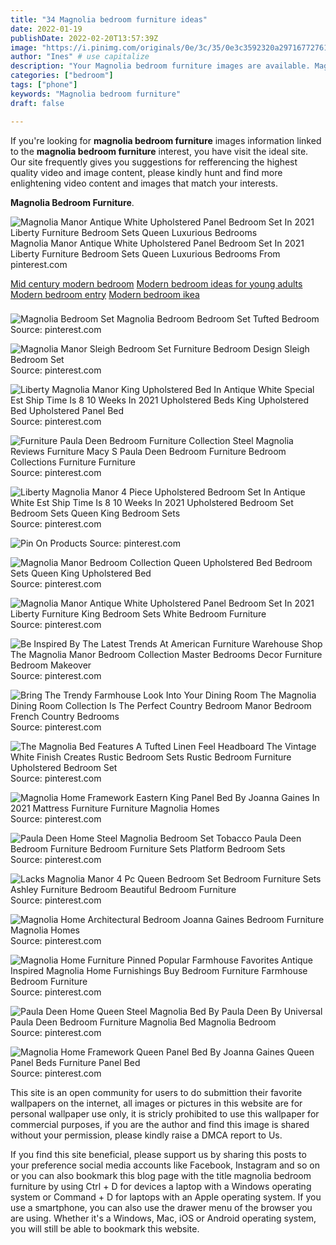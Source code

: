 ```yaml
---
title: "34 Magnolia bedroom furniture ideas"
date: 2022-01-19
publishDate: 2022-02-20T13:57:39Z
image: "https://i.pinimg.com/originals/0e/3c/35/0e3c3592320a297167727619d42281fd.jpg"
author: "Ines" # use capitalize
description: "Your Magnolia bedroom furniture images are available. Magnolia bedroom furniture are a topic that is being searched for and liked by netizens today. You can Find and Download the Magnolia bedroom furniture files here. Download all royalty-free photos."
categories: ["bedroom"]
tags: ["phone"]
keywords: "Magnolia bedroom furniture"
draft: false

---
```


If you're looking for **magnolia bedroom furniture** images information linked to the **magnolia bedroom furniture** interest, you have visit the ideal  site.  Our site frequently  gives you  suggestions  for refferencing  the highest  quality video and image  content, please kindly hunt and find more enlightening video content and images  that match your interests.

**Magnolia Bedroom Furniture**. 

![Magnolia Manor Antique White Upholstered Panel Bedroom Set In 2021 Liberty Furniture Bedroom Sets Queen Luxurious Bedrooms](https://i.pinimg.com/originals/ba/38/5a/ba385aa4afced393311b6ab6466968e6.jpg "Magnolia Manor Antique White Upholstered Panel Bedroom Set In 2021 Liberty Furniture Bedroom Sets Queen Luxurious Bedrooms")
Magnolia Manor Antique White Upholstered Panel Bedroom Set In 2021 Liberty Furniture Bedroom Sets Queen Luxurious Bedrooms From pinterest.com

[Mid century modern bedroom](/mid-century-modern-bedroom/)
[Modern bedroom ideas for young adults](/modern-bedroom-ideas-for-young-adults/)
[Modern bedroom entry](/modern-bedroom-entry/)
[Modern bedroom ikea](/modern-bedroom-ikea/)



### 

 


![Magnolia Bedroom Set Magnolia Bedroom Bedroom Set Tufted Bedroom](https://i.pinimg.com/originals/a0/d7/b2/a0d7b2434f486dd5481e779bb516618b.jpg "Magnolia Bedroom Set Magnolia Bedroom Bedroom Set Tufted Bedroom")
Source: pinterest.com

 

![Magnolia Manor Sleigh Bedroom Set Furniture Bedroom Design Sleigh Bedroom Set](https://i.pinimg.com/originals/a3/90/e8/a390e89151cdd32556e7618eb8258547.jpg "Magnolia Manor Sleigh Bedroom Set Furniture Bedroom Design Sleigh Bedroom Set")
Source: pinterest.com

 

![Liberty Magnolia Manor King Upholstered Bed In Antique White Special Est Ship Time Is 8 10 Weeks In 2021 Upholstered Beds King Upholstered Bed Upholstered Panel Bed](https://i.pinimg.com/originals/12/22/ef/1222ef38ffcbcdafebfdfd07ae98d240.jpg "Liberty Magnolia Manor King Upholstered Bed In Antique White Special Est Ship Time Is 8 10 Weeks In 2021 Upholstered Beds King Upholstered Bed Upholstered Panel Bed")
Source: pinterest.com

 

![Furniture Paula Deen Bedroom Furniture Collection Steel Magnolia Reviews Furniture Macy S Paula Deen Bedroom Furniture Bedroom Collections Furniture Furniture](https://i.pinimg.com/474x/59/b5/56/59b55620fc22a8202635c5456b64e678--bedroom-furniture-sets-nice-furniture.jpg "Furniture Paula Deen Bedroom Furniture Collection Steel Magnolia Reviews Furniture Macy S Paula Deen Bedroom Furniture Bedroom Collections Furniture Furniture")
Source: pinterest.com

 

![Liberty Magnolia Manor 4 Piece Upholstered Bedroom Set In Antique White Est Ship Time Is 8 10 Weeks In 2021 Upholstered Bedroom Set Bedroom Sets Queen King Bedroom Sets](https://i.pinimg.com/originals/ee/45/e3/ee45e375cbc6bb26e30aa040ef81016e.jpg "Liberty Magnolia Manor 4 Piece Upholstered Bedroom Set In Antique White Est Ship Time Is 8 10 Weeks In 2021 Upholstered Bedroom Set Bedroom Sets Queen King Bedroom Sets")
Source: pinterest.com

 

![Pin On Products](https://i.pinimg.com/originals/09/13/87/091387ddc9b6c880d8a24de0d70778a4.jpg "Pin On Products")
Source: pinterest.com

 

![Magnolia Manor Bedroom Collection Queen Upholstered Bed Bedroom Sets Queen King Upholstered Bed](https://i.pinimg.com/originals/0a/f1/1c/0af11c4b7a8edc46cd72d3e5a9ea8058.jpg "Magnolia Manor Bedroom Collection Queen Upholstered Bed Bedroom Sets Queen King Upholstered Bed")
Source: pinterest.com

 

![Magnolia Manor Antique White Upholstered Panel Bedroom Set In 2021 Liberty Furniture King Bedroom Sets White Bedroom Furniture](https://i.pinimg.com/originals/3f/a4/cc/3fa4cc4fb0fdc15112d6a69f5ce728d3.jpg "Magnolia Manor Antique White Upholstered Panel Bedroom Set In 2021 Liberty Furniture King Bedroom Sets White Bedroom Furniture")
Source: pinterest.com

 

![Be Inspired By The Latest Trends At American Furniture Warehouse Shop The Magnolia Manor Bedroom Collection Master Bedrooms Decor Furniture Bedroom Makeover](https://i.pinimg.com/564x/8f/e7/59/8fe759a2bc6e57da4adebfa9c098522c.jpg "Be Inspired By The Latest Trends At American Furniture Warehouse Shop The Magnolia Manor Bedroom Collection Master Bedrooms Decor Furniture Bedroom Makeover")
Source: pinterest.com

 

![Bring The Trendy Farmhouse Look Into Your Dining Room The Magnolia Dining Room Collection Is The Perfect Country Bedroom Manor Bedroom French Country Bedrooms](https://i.pinimg.com/564x/e1/57/20/e1572052250b4a0688629b1e80f8dae3.jpg "Bring The Trendy Farmhouse Look Into Your Dining Room The Magnolia Dining Room Collection Is The Perfect Country Bedroom Manor Bedroom French Country Bedrooms")
Source: pinterest.com

 

![The Magnolia Bed Features A Tufted Linen Feel Headboard The Vintage White Finish Creates Rustic Bedroom Sets Rustic Bedroom Furniture Upholstered Bedroom Set](https://i.pinimg.com/736x/26/aa/39/26aa3904a820344b49d863048087d60d.jpg "The Magnolia Bed Features A Tufted Linen Feel Headboard The Vintage White Finish Creates Rustic Bedroom Sets Rustic Bedroom Furniture Upholstered Bedroom Set")
Source: pinterest.com

 

![Magnolia Home Framework Eastern King Panel Bed By Joanna Gaines In 2021 Mattress Furniture Furniture Magnolia Homes](https://i.pinimg.com/originals/a6/ed/09/a6ed09c9f6087f732e1688f93fd5073c.jpg "Magnolia Home Framework Eastern King Panel Bed By Joanna Gaines In 2021 Mattress Furniture Furniture Magnolia Homes")
Source: pinterest.com

 

![Paula Deen Home Steel Magnolia Bedroom Set Tobacco Paula Deen Bedroom Furniture Bedroom Furniture Sets Platform Bedroom Sets](https://i.pinimg.com/originals/dd/3a/91/dd3a91dc2bf7c2b0c9325c959be5d510.jpg "Paula Deen Home Steel Magnolia Bedroom Set Tobacco Paula Deen Bedroom Furniture Bedroom Furniture Sets Platform Bedroom Sets")
Source: pinterest.com

 

![Lacks Magnolia Manor 4 Pc Queen Bedroom Set Bedroom Furniture Sets Ashley Furniture Bedroom Beautiful Bedroom Furniture](https://i.pinimg.com/originals/ce/10/bc/ce10bc1648c0b5c8bbd177112330c4e3.jpg "Lacks Magnolia Manor 4 Pc Queen Bedroom Set Bedroom Furniture Sets Ashley Furniture Bedroom Beautiful Bedroom Furniture")
Source: pinterest.com

 

![Magnolia Home Architectural Bedroom Joanna Gaines Bedroom Furniture Magnolia Homes](https://i.pinimg.com/originals/68/97/e5/6897e56c5563b8bd77c2a3685254d29d.jpg "Magnolia Home Architectural Bedroom Joanna Gaines Bedroom Furniture Magnolia Homes")
Source: pinterest.com

 

![Magnolia Home Furniture Pinned Popular Farmhouse Favorites Antique Inspired Magnolia Home Furnishings Buy Bedroom Furniture Farmhouse Bedroom Furniture](https://i.pinimg.com/736x/dc/2d/29/dc2d29477222457f8412291a2aae8dcb.jpg "Magnolia Home Furniture Pinned Popular Farmhouse Favorites Antique Inspired Magnolia Home Furnishings Buy Bedroom Furniture Farmhouse Bedroom Furniture")
Source: pinterest.com

 

![Paula Deen Home Queen Steel Magnolia Bed By Paula Deen By Universal Paula Deen Bedroom Furniture Magnolia Bed Magnolia Bedroom](https://i.pinimg.com/originals/b7/63/fd/b763fd8e05450f36d342d64d5777a7e0.jpg "Paula Deen Home Queen Steel Magnolia Bed By Paula Deen By Universal Paula Deen Bedroom Furniture Magnolia Bed Magnolia Bedroom")
Source: pinterest.com

 

![Magnolia Home Framework Queen Panel Bed By Joanna Gaines Queen Panel Beds Furniture Panel Bed](https://i.pinimg.com/originals/0e/3c/35/0e3c3592320a297167727619d42281fd.jpg "Magnolia Home Framework Queen Panel Bed By Joanna Gaines Queen Panel Beds Furniture Panel Bed")
Source: pinterest.com

 

This site is an open community for users to do submittion their favorite wallpapers on the internet, all images or pictures in this website are for personal wallpaper use only, it is stricly prohibited to use this wallpaper for commercial purposes, if you are the author and find this image is shared without your permission, please kindly raise a DMCA report to Us.

If you find this site beneficial, please support us by sharing this posts to your preference social media accounts like Facebook, Instagram and so on or you can also bookmark this blog page with the title magnolia bedroom furniture by using Ctrl + D for devices a laptop with a Windows operating system or Command + D for laptops with an Apple operating system. If you use a smartphone, you can also use the drawer menu of the browser you are using. Whether it's a Windows, Mac, iOS or Android operating system, you will still be able to bookmark this website.
